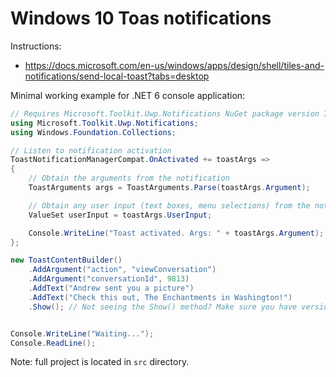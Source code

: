 # Windows 10 Toas notifications

Instructions:
- https://docs.microsoft.com/en-us/windows/apps/design/shell/tiles-and-notifications/send-local-toast?tabs=desktop


Minimal working example for .NET 6 console application:

``` cs
// Requires Microsoft.Toolkit.Uwp.Notifications NuGet package version 7.0 or greater
using Microsoft.Toolkit.Uwp.Notifications;
using Windows.Foundation.Collections;

// Listen to notification activation
ToastNotificationManagerCompat.OnActivated += toastArgs =>
{
    // Obtain the arguments from the notification
    ToastArguments args = ToastArguments.Parse(toastArgs.Argument);

    // Obtain any user input (text boxes, menu selections) from the notification
    ValueSet userInput = toastArgs.UserInput;

    Console.WriteLine("Toast activated. Args: " + toastArgs.Argument);
};

new ToastContentBuilder()
    .AddArgument("action", "viewConversation")
    .AddArgument("conversationId", 9813)
    .AddText("Andrew sent you a picture")
    .AddText("Check this out, The Enchantments in Washington!")
    .Show(); // Not seeing the Show() method? Make sure you have version 7.0, and if you're using .NET 5, your TFM must be net5.0-windows10.0.17763.0 or greater


Console.WriteLine("Waiting...");
Console.ReadLine();
```

Note: full project is located in `src` directory.